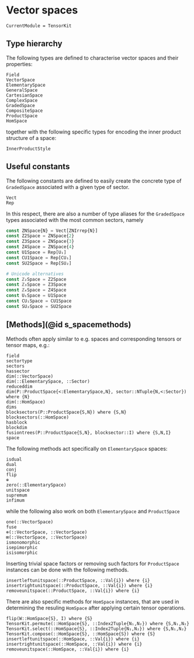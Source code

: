 # Vector spaces

```@meta
CurrentModule = TensorKit
```

## Type hierarchy

The following types are defined to characterise vector spaces and their properties:

```@docs
Field
VectorSpace
ElementarySpace
GeneralSpace
CartesianSpace
ComplexSpace
GradedSpace
CompositeSpace
ProductSpace
HomSpace
```

together with the following specific types for encoding the inner product structure of
a space:

```@docs
InnerProductStyle
```

## Useful constants

The following constants are defined to easily create the concrete type of `GradedSpace`
associated with a given type of sector.

```@docs
Vect
Rep
```

In this respect, there are also a number of type aliases for the `GradedSpace` types
associated with the most common sectors, namely

```julia
const ZNSpace{N} = Vect[ZNIrrep{N}]
const Z2Space = ZNSpace{2}
const Z3Space = ZNSpace{3}
const Z4Space = ZNSpace{4}
const U1Space = Rep[U₁]
const CU1Space = Rep[CU₁]
const SU2Space = Rep[SU₂]

# Unicode alternatives
const ℤ₂Space = Z2Space
const ℤ₃Space = Z3Space
const ℤ₄Space = Z4Space
const U₁Space = U1Space
const CU₁Space = CU1Space
const SU₂Space = SU2Space
```

## [Methods](@id s_spacemethods)

Methods often apply similar to e.g. spaces and corresponding tensors or tensor maps, e.g.:

```@docs
field
sectortype
sectors
hassector
dim(::VectorSpace)
dim(::ElementarySpace, ::Sector)
reduceddim
dim(P::ProductSpace{<:ElementarySpace,N}, sector::NTuple{N,<:Sector}) where {N}
dim(::HomSpace)
dims
blocksectors(P::ProductSpace{S,N}) where {S,N}
blocksectors(::HomSpace)
hasblock
blockdim
fusiontrees(P::ProductSpace{S,N}, blocksector::I) where {S,N,I}
space
```

The following methods act specifically on `ElementarySpace` spaces:

```@docs
isdual
dual
conj
flip
⊕
zero(::ElementarySpace)
unitspace
supremum
infimum
```

while the following also work on both `ElementarySpace` and `ProductSpace`

```@docs
one(::VectorSpace)
fuse
⊗(::VectorSpace, ::VectorSpace)
⊠(::VectorSpace, ::VectorSpace)
ismonomorphic
isepimorphic
isisomorphic
```

Inserting trivial space factors or removing such factors for `ProductSpace` instances
can be done with the following methods.
```@docs
insertleftunitspace(::ProductSpace, ::Val{i}) where {i}
insertrightunitspace(::ProductSpace, ::Val{i}) where {i}
removeunitspace(::ProductSpace, ::Val{i}) where {i}
```

There are also specific methods for `HomSpace` instances, that are used in determining
the resuling `HomSpace` after applying certain tensor operations.

```@docs
flip(W::HomSpace{S}, I) where {S}
TensorKit.permute(::HomSpace{S}, ::Index2Tuple{N₁,N₂}) where {S,N₁,N₂}
TensorKit.select(::HomSpace{S}, ::Index2Tuple{N₁,N₂}) where {S,N₁,N₂}
TensorKit.compose(::HomSpace{S}, ::HomSpace{S}) where {S}
insertleftunitspace(::HomSpace, ::Val{i}) where {i}
insertrightunitspace(::HomSpace, ::Val{i}) where {i}
removeunitspace(::HomSpace, ::Val{i}) where {i}
```
